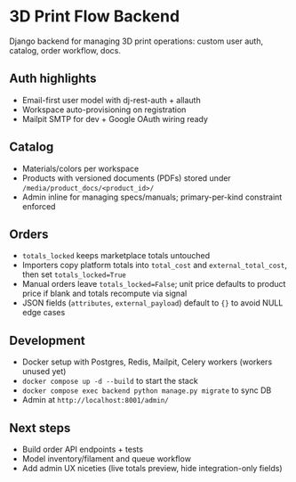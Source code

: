 # 3D Print Flow Backend

Django backend for managing 3D print operations: custom user auth, catalog, order workflow, docs.

## Auth highlights
- Email-first user model with dj-rest-auth + allauth
- Workspace auto-provisioning on registration
- Mailpit SMTP for dev + Google OAuth wiring ready

## Catalog
- Materials/colors per workspace
- Products with versioned documents (PDFs) stored under `/media/product_docs/<product_id>/`
- Admin inline for managing specs/manuals; primary-per-kind constraint enforced

## Orders
- `totals_locked` keeps marketplace totals untouched
- Importers copy platform totals into `total_cost` and `external_total_cost`, then set `totals_locked=True`
- Manual orders leave `totals_locked=False`; unit price defaults to product price if blank and totals recompute via signal
- JSON fields (`attributes`, `external_payload`) default to `{}` to avoid NULL edge cases

## Development
- Docker setup with Postgres, Redis, Mailpit, Celery workers (workers unused yet)
- `docker compose up -d --build` to start the stack
- `docker compose exec backend python manage.py migrate` to sync DB
- Admin at `http://localhost:8001/admin/`

## Next steps
- Build order API endpoints + tests
- Model inventory/filament and queue workflow
- Add admin UX niceties (live totals preview, hide integration-only fields)
